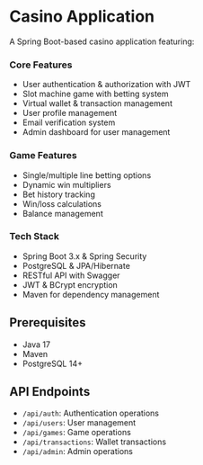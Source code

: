 # Casino Application

A Spring Boot-based casino application featuring:

### Core Features
- User authentication & authorization with JWT
- Slot machine game with betting system
- Virtual wallet & transaction management
- User profile management
- Email verification system
- Admin dashboard for user management

### Game Features
- Single/multiple line betting options
- Dynamic win multipliers
- Bet history tracking
- Win/loss calculations
- Balance management

### Tech Stack
- Spring Boot 3.x & Spring Security
- PostgreSQL & JPA/Hibernate
- RESTful API with Swagger
- JWT & BCrypt encryption
- Maven for dependency management

## Prerequisites
- Java 17
- Maven
- PostgreSQL 14+

## API Endpoints
- `/api/auth`: Authentication operations
- `/api/users`: User management
- `/api/games`: Game operations
- `/api/transactions`: Wallet transactions
- `/api/admin`: Admin operations
